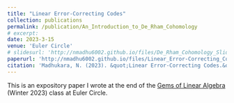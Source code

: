 ```yaml
---
title: "Linear Error-Correcting Codes"
collection: publications
permalink: /publication/An_Introduction_to_De_Rham_Cohomology
# excerpt: 
date: 2023-3-15
venue: 'Euler Circle'
# slidesurl: 'http://nmadhu6002.github.io/files/De_Rham_Cohomology_Slides.pdf'
paperurl: 'http://nmadhu6002.github.io/files/Linear_Error-Correcting_Codes.pdf'
citation: 'Madhukara, N. (2023). &quot;Linear Error-Correcting Codes.&quot; <i>Euler Circle</i>.'
---
```


This is an expository paper I wrote at the end of the [Gems of Linear Algebra](https://eulercircle.com/gems-of-linear-algebra/) (Winter 2023) class at Euler Circle.